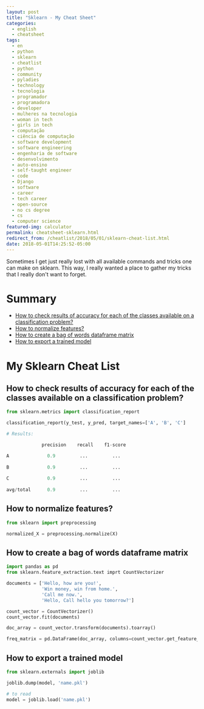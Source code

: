 ```yaml
---
layout: post
title: "Sklearn - My Cheat Sheet"
categories:
  - english
  - cheatsheet
tags:
  - en
  - python
  - sklearn 
  - cheatlist
  - python
  - community 
  - pyladies
  - technology
  - tecnologia
  - programador
  - programadora
  - developer
  - mulheres na tecnologia
  - woman in tech
  - girls in tech
  - computação
  - ciência de computação
  - software development
  - software engineering
  - engenharia de software
  - desenvolvimento
  - auto-ensino
  - self-taught engineer
  - code
  - Django
  - software
  - career
  - tech career
  - open-source
  - no cs degree
  - cs
  - computer science
featured-img: calculator
permalink: cheatsheet-sklearn.html
redirect_from: /cheatlist/2018/05/01/sklearn-cheat-list.html
date: 2018-05-01T14:25:52-05:00
---
```



Sometimes I get just really lost with all available commands and tricks one can make on sklearn. 
This way, I really wanted a place to gather my tricks that I really don't want to forget.


# Summary

* [How to check results of accuracy for each of the classes available on a classification problem?](classification-results-by-class)
* [How to normalize features?](#normalize-features)
* [How to create a bag of words dataframe matrix](#bag-of-words)
* [How to export a trained model](#export-model)

# My Sklearn Cheat List

<h2 id='classification-results-by-class'>How to check results of accuracy for each of the classes available on a classification problem?</h2>

```python
from sklearn.metrics import classification_report

classification_report(y_test, y_pred, target_names=['A', 'B', 'C']

# Results:

             precision    recall    f1-score 

A              0.9         ...         ...
      
B              0.9         ...         ...
 
C              0.9         ...         ...
 
avg/total      0.9         ...         ...
```

<h2 id='normalize-features'>How to normalize features?</h2>

```python
from sklearn import preprocessing

normalized_X = preprocessing.normalize(X)
```

<h2 id='bag-of-words'>How to create a bag of words dataframe matrix</h2>

```python
import pandas as pd
from sklearn.feature_extraction.text imprt CountVectorizer

documents = ['Hello, how are you!',
             'Win money, win from home.',
             'Call me now.',
             'Hello, Call hello you tomorrow?']

count_vector = CountVectorizer()
count_vector.fit(documents)

doc_array = count_vector.transform(documents).toarray()

freq_matrix = pd.DataFrame(doc_array, columns=count_vector.get_feature_name())
```

<h2 id='export-model'>How to export a trained model</h2>

```python
from sklearn.externals import joblib

joblib.dump(model, 'name.pkl')

# to read
model = joblib.load('name.pkl')
```
